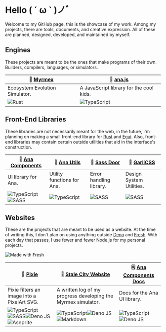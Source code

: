 # Hello ( ´ ω ` )ノﾞ
Welcome to my GitHub page, this is the showcase of my work. Among my projects, there are tools, documents, and creative expression. All of these are planned, designed, developed, and maintained by myself. 

## Engines
These projects are meant to be the ones that make programs of their own. Builders, compilers, languages, or simulators. 

| 🐜 [Myrmex](https://github.com/CarcajadaArtificial/Myrmex) | 🏴 [ana.js](https://github.com/CarcajadaArtificial/ana.js) |
|---|---|
| Ecosystem Evolution Simulator. | A JavaScript library for the cool kids. |
| ![Rust](https://img.shields.io/badge/rust-%23000000.svg?style=for-the-badge&logo=rust&logoColor=white) | ![TypeScript](https://img.shields.io/badge/typescript-%23007ACC.svg?style=for-the-badge&logo=typescript&logoColor=white) |

## Front-End Libraries
These libraries are not necessarily meant for the web, in the future, I'm planning on making a small front-end library for [Rust](https://www.rust-lang.org) and [Egui](https://github.com/emilk/egui). Also, front-end libraries may contain certain outside utilities that aid in the interface's construction.

| 🧱 [Ana Components](https://github.com/CarcajadaArtificial/ana-components) | 📐 [Ana Utils](https://github.com/CarcajadaArtificial/ana-utils) | 🚪 [Sass Door](https://github.com/CarcajadaArtificial/sass-door) | 🧄 [GarliCSS](https://github.com/CarcajadaArtificial/garlicss) |
|---|---|---|---|
| UI library for Ana. | Utility functions for Ana. | Error handling library. | Design System Utilities. |
| ![TypeScript](https://img.shields.io/badge/typescript-%23007ACC.svg?style=for-the-badge&logo=typescript&logoColor=white)![SASS](https://img.shields.io/badge/SASS-hotpink.svg?style=for-the-badge&logo=SASS&logoColor=white) | ![TypeScript](https://img.shields.io/badge/typescript-%23007ACC.svg?style=for-the-badge&logo=typescript&logoColor=white) | ![SASS](https://img.shields.io/badge/SASS-hotpink.svg?style=for-the-badge&logo=SASS&logoColor=white) | ![SASS](https://img.shields.io/badge/SASS-hotpink.svg?style=for-the-badge&logo=SASS&logoColor=white) |

## Websites
These are the projects that are meant to be used as a website. At the time of writing this, I don't plan on using anything outside [Deno](https://deno.land) and [Fresh](https://fresh.deno.dev). With each day that passes, I use fewer and fewer Node.js for my personal projects.

![Made with Fresh](https://fresh.deno.dev/fresh-badge-dark.svg)

| 🧚 [Pixie](https://github.com/CarcajadaArtificial/pixie) | 📓 [Stale City Website](https://github.com/CarcajadaArtificial/stale-city-website) | 🗒️ [Ana Components Docs](https://github.com/CarcajadaArtificial/ana-components-docs) |
|---|---|---|
| Pixie filters an image into a PixelArt SVG. | A written log of my progress developing the Myrmex simulator. | Docs for the Ana UI library. |
| ![TypeScript](https://img.shields.io/badge/typescript-%23007ACC.svg?style=for-the-badge&logo=typescript&logoColor=white)![SASS](https://img.shields.io/badge/SASS-hotpink.svg?style=for-the-badge&logo=SASS&logoColor=white)![Deno JS](https://img.shields.io/badge/deno%20js-000000?style=for-the-badge&logo=deno&logoColor=white)![Aseprite](https://img.shields.io/badge/Aseprite-FFFFFF?style=for-the-badge&logo=Aseprite&logoColor=#7D929E) | ![TypeScript](https://img.shields.io/badge/typescript-%23007ACC.svg?style=for-the-badge&logo=typescript&logoColor=white)![Deno JS](https://img.shields.io/badge/deno%20js-000000?style=for-the-badge&logo=deno&logoColor=white)![Markdown](https://img.shields.io/badge/markdown-%23000000.svg?style=for-the-badge&logo=markdown&logoColor=white) | ![TypeScript](https://img.shields.io/badge/typescript-%23007ACC.svg?style=for-the-badge&logo=typescript&logoColor=white)![Deno JS](https://img.shields.io/badge/deno%20js-000000?style=for-the-badge&logo=deno&logoColor=white) |
